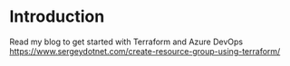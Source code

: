 # Introduction 
Read my blog to get started with Terraform and Azure DevOps https://www.sergeydotnet.com/create-resource-group-using-terraform/
